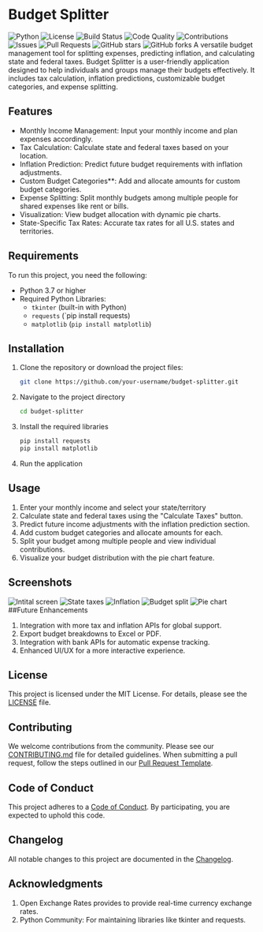 # Budget Splitter
![Python](https://img.shields.io/badge/python-3.8%2B-blue)
![License](https://img.shields.io/badge/license-MIT-green)
![Build Status](https://github.com/DeAsiaMcQueen/budget-splitter/actions/workflows/python-app.yml/badge.svg)
![Code Quality](https://img.shields.io/codefactor/grade/github/DeAsiaMcQueen/budget-splitter)
![Contributions](https://img.shields.io/badge/contributions-welcome-brightgreen)
![Issues](https://img.shields.io/github/issues/DeAsiaMcQueen/budget-splitter)
![Pull Requests](https://img.shields.io/github/issues-pr/DeAsiaMcQueen/budget-splitter)
![GitHub stars](https://img.shields.io/github/stars/DeAsiaMcQueen/budget-splitter?style=social)
![GitHub forks](https://img.shields.io/github/forks/DeAsiaMcQueen/budget-splitter?style=social)
A versatile budget management tool for splitting expenses, predicting inflation, and calculating state and federal taxes.
Budget Splitter is a user-friendly application designed to help individuals and groups manage their budgets effectively. It includes tax calculation, inflation predictions, customizable budget categories, and expense splitting.
## Features
- Monthly Income Management: Input your monthly income and plan expenses accordingly.
- Tax Calculation: Calculate state and federal taxes based on your location.
- Inflation Prediction: Predict future budget requirements with inflation adjustments.
- Custom Budget Categories**: Add and allocate amounts for custom budget categories.
- Expense Splitting: Split monthly budgets among multiple people for shared expenses like rent or bills.
- Visualization: View budget allocation with dynamic pie charts.
- State-Specific Tax Rates: Accurate tax rates for all U.S. states and territories.
## Requirements
To run this project, you need the following:
- Python 3.7 or higher
- Required Python Libraries:
  - `tkinter` (built-in with Python)
  - `requests` (`pip install requests)
  - `matplotlib` (`pip install matplotlib`)
## Installation
1. Clone the repository or download the project files:
   ```bash
   git clone https://github.com/your-username/budget-splitter.git
2. Navigate to the project directory
   ```bash
   cd budget-splitter
3. Install the required libraries
   ```bash
   pip install requests
   pip install matplotlib
4. Run the application
## Usage
1. Enter your monthly income and select your state/territory
2. Calculate state and federal taxes using the "Calculate Taxes" button.
3. Predict future income adjustments with the inflation prediction section.
4. Add custom budget categories and allocate amounts for each.
5. Split your budget among multiple people and view individual contributions.
6. Visualize your budget distribution with the pie chart feature.
## Screenshots
![Intital screen](BS-initialscreen.png)
![State taxes](BS-taxes.png)
![Inflation](BS-inflation.png)
![Budget split](BS-splits.png)
![Pie chart](BS-piechary.png)
##Future Enhancements
1. Integration with more tax and inflation APIs for global support.
2. Export budget breakdowns to Excel or PDF.
3. Integration with bank APIs for automatic expense tracking.
4. Enhanced UI/UX for a more interactive experience.
## License
This project is licensed under the MIT License. For details, please see the [LICENSE](LICENSE) file.
## Contributing
We welcome contributions from the community. Please see our [CONTRIBUTING.md](CONTRIBUTING.md) file for detailed guidelines.
When submitting a pull request, follow the steps outlined in our [Pull Request Template](.github/PULL_REQUEST_TEMPLATE.md).
## Code of Conduct
This project adheres to a [Code of Conduct](CODE_OF_CONDUCT.md). By participating, you are expected to uphold this code.
## Changelog
All notable changes to this project are documented in the [Changelog](CHANGELOG.md).
## Acknowledgments
1. Open Exchange Rates provides to provide real-time currency exchange rates.
2. Python Community: For maintaining libraries like tkinter and requests.
